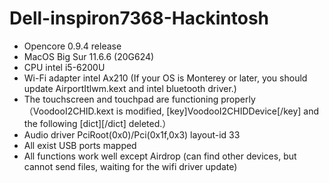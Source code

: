 # Dell-inspiron7368-Hackintosh
- Opencore 0.9.4 release
- MacOS Big Sur 11.6.6 (20G624)
- CPU intel i5-6200U
- Wi-Fi adapter intel Ax210 (If your OS is Monterey or later, you should update AirportItlwm.kext and intel bluetooth driver.)
- The touchscreen and touchpad are functioning properly （VoodooI2CHID.kext is modified, [key]VoodooI2CHIDDevice[/key] and the following [dict][/dict] deleted.）
- Audio driver PciRoot(0x0)/Pci(0x1f,0x3) layout-id 33
- All exist USB ports mapped
- All functions work well except Airdrop (can find other devices, but cannot send files, waiting for the wifi driver update)
